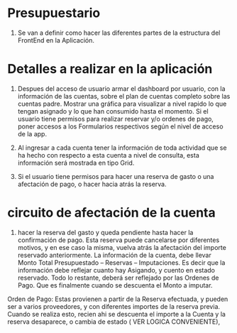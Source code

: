 ﻿Presupuestario
==============

1) Se van a definir como hacer las diferentes partes de la estructura del FrontEnd en la Aplicación.

Detalles a realizar en la aplicación
=====================================

1. Despues del acceso de usuario armar el dashboard por usuario, con la información de las cuentas, sobre el plan de cuentas completo sobre las cuentas padre. Mostrar una gráfica para visualizar a nivel rapido lo que tengan asignado y lo que han consumido hasta el momento.
Si el usuario tiene permisos para realizar reservar y/o ordenes de pago, poner accesos a los Formularios respectivos según el nivel de acceso de la app.

2. Al ingresar a cada cuenta tener la información de toda actividad que se ha hecho con respecto a esta cuenta a nivel de consulta, esta información será mostrada en tipo Grid.

3. Si el usuario tiene permisos para hacer una reserva de gasto o una afectación de pago, o hacer hacia atrás la reserva.

circuito de afectación de la cuenta
====================================

1. hacer la reserva del gasto y queda pendiente hasta hacer la confirmación de pago. Esta reserva puede cancelarse por diferentes motivos, y en ese caso la misma, vuelva atrás la afectación del importe reservado anteriormente.
La información de la cuenta, debe llevar Monto Total Presupuestado – Reservas – Imputaciones.
Es decir que la información debe reflejar cuanto hay Asigando, y cuento en estado reservado. Todo lo restante, deberá ser reflejado por las Ordenes de Pago. Que es finalmente cuando se descuenta el Monto a imputar.

Orden de Pago: Estas provienen a partir de la Reserva efectuada, y pueden ser a varios proveedores, y con diferentes importes de la reserva previa. Cuando se realiza esto, recien ahi se descuenta el importe a la Cuenta y la reserva desaparece, o cambia de estado ( VER LOGICA CONVENIENTE),



